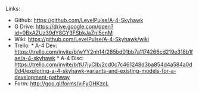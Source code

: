 Links:

* Github: https://github.com/LevelPulse/A-4-Skyhawk
* G Drive: https://drive.google.com/open?id=0BxAZUz39dY8GY3FSbkJaZnI5cnM
* Wiki: https://github.com/LevelPulse/A-4-Skyhawk/wiki
* Trello: 
      * A-4 Dev: https://trello.com/invite/b/wYY2nh14/285bd01bb7a1174266cd219e318b1fae/a-4-skyhawk
      * A-4 Disc: https://trello.com/invite/b/tU7jyCIb/2cd0c7c461248d3ba854d4a584a0d0d4/exploring-a-4-skyhawk-variants-and-existing-models-for-a-development-pathway
* Form: http://goo.gl/forms/vjFyOHKzcL 
